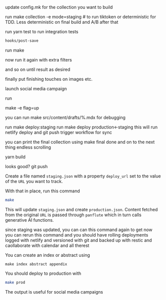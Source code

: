 update config.mk for the collection you want to build

run make collection -e mode=staging # to run tiktoken or deterministic for TDD. Less deterministic on final build and A/B after that

run yarn test to run integration tests

```sh
hooks/post-save
```

run make

now run it again with extra filters

and so on until result as desired

finally put finishing touches on images etc.

launch social media campaign

run 

make -e flag=up

you can run make src/content/drafts/%.mdx for debugging

run make deploy:staging
run make deploy production<-staging
this will run netlify deploy and git push
trigger workflow for sync

you can print the final collection using make final
done and on to the next thing
endless scrolling

yarn build

looks good?
git push

Create a file named `staging.json` with a property `deploy_url` set to the value of the `URL` you want to track.

With that in place, run this command

```sh
make
```

This will update `staging.json` and create `production.json`. Content fetched from the original `URL` is passed through `panflute` which in turn calls generative AI functions.

since staging was updated, you can can this command again to get
now you can rerun this command and you should have
rolling deployments logged with netlify
and versioned with git
and backed up with restic
and caollaborate with calendar
and all therest

You can create an index or abstract using

```
make index abstract appendix
```

You should deploy to production with

```sh
make prod
```

The output is useful for social media campaigns